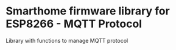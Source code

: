 # Smarthome firmware library for ESP8266 - MQTT Protocol
Library with functions to manage MQTT protocol
